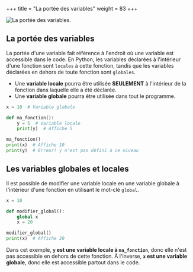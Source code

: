 +++
title =  "La portée des variables"
weight = 83
+++


![La portée des variables](../portees.jpg?width=25vw).


## La portée des variables

La portée d'une variable fait référence à l'endroit où une variable est accessible dans le code. En Python, les variables déclarées à l'intérieur d'une fonction sont `locales` à cette fonction, tandis que les variables déclarées en dehors de toute fonction sont `globales`.

- Une **variable locale** pourra être utilisée **SEULEMENT** à l'intérieur de la fonction dans laquelle elle a été déclarée.
- Une **variable globale** pourra être utilisée dans tout le programme.

```python
x = 10  # Variable globale

def ma_fonction():
    y = 5  # Variable locale
    print(y)  # Affiche 5

ma_fonction()
print(x)  # Affiche 10
print(y)  # Erreur! y n'est pas défini à ce niveau
```

## Les variables globales et locales

Il est possible de modifier une variable locale en une variable globale à l'intérieur d'une fonction en utilisant le mot-clé `global`.

```python
x = 10

def modifier_global():
    global x
    x = 20

modifier_global()
print(x)  # Affiche 20
```

Dans cet exemple, **`y` est une variable locale à `ma_fonction`**, donc elle n'est pas accessible en dehors de cette fonction. 
À l'inverse, **`x` est une variable globale**, donc elle est accessible partout dans le code.

